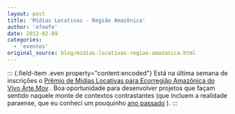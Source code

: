 ```yaml
---
layout: post
title: 'Mídias Locativas - Região Amazônica'
author: 'efeefe'
date: 2012-02-09
categories:
  - 'eventos'
original_source: blog/midias-locativas-regiao-amazonica.html
---
```


::: {.field-item .even property="content:encoded"}
Está na última semana de inscrições o [Prêmio de Mídias Locativas para Ecorregião Amazônica do Vivo Arte.Mov](http://www.artemov.net/inscricao/formulario_locativa_regiao.php) . Boa oportunidade para desenvolver projetos que façam sentido naquele monte de contextos contrastantes (que incluem a realidade paraense, que eu conheci um pouquinho [ano passado](http://blog.redelabs-org.github.io/blog/hacklab-enredado) ).
:::

